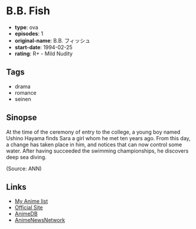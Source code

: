 # B.B. Fish

-   **type**: ova
-   **episodes**: 1
-   **original-name**: B.B. フィッシュ
-   **start-date**: 1994-02-25
-   **rating**: R+ - Mild Nudity

## Tags

-   drama
-   romance
-   seinen

## Sinopse

At the time of the ceremony of entry to the college, a young boy named Ushino Hayama finds Sara a girl whom he met ten years ago. From this day, a change has taken place in him, and notices that can now control some water. After having succeeded the swimming championships, he discovers deep sea diving.

(Source: ANN)

## Links

-   [My Anime list](https://myanimelist.net/anime/5904/BB_Fish)
-   [Official Site](http://www.production-ig.co.jp/contents/works_sp/0230_/index.html)
-   [AnimeDB](http://anidb.info/perl-bin/animedb.pl?show=anime&aid=3515)
-   [AnimeNewsNetwork](http://www.animenewsnetwork.com/encyclopedia/anime.php?id=3282)
